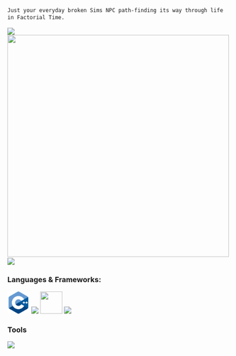 	Just your everyday broken Sims NPC path-finding its way through life in Factorial Time.

<img align="center" src="https://github.r2v.ch/codewars?user=not-joosh&name=true&top_languages=true&stroke=%23b362ff&theme=purple_dark" />
<img align="center" width="500px" height="500px" src="https://user-images.githubusercontent.com/105687297/210179251-b51368b4-199e-4a81-97fa-f80e01324309.jpg"/>
<img align="center" width = "500px"src="https://github-readme-stats.vercel.app/api?username=not-joosh&show_icons=true&locale=en"/>

### Languages & Frameworks:

<p align= "left">
	<img height = "50px" width = "50px"src="https://raw.githubusercontent.com/devicons/devicon/master/icons/cplusplus/cplusplus-original.svg" />
	<img src= "https://skillicons.dev/icons?i=ts,js,c,java,py,powershell,html,css"/>
	<img height = "50px" width = "50px" src= "https://user-images.githubusercontent.com/105687297/229002393-e1e2e332-df9c-4dc0-bd6f-558609e26238.png"/>
	<img src= "https://skillicons.dev/icons?i=react,nextjs,nodejs,tailwind,express"/>
</p>

### Tools

<p align= "left">
	<img src= "https://skillicons.dev/icons?i=firebase,mongodb,vscode,eclipse"/>
</p>

	
<!-- <p>&nbsp;<img align="center" src="https://github-readme-stats.vercel.app/api?username=not-joosh&show_icons=true&locale=en" alt="lastoyster" /></p>	 -->
<!-- ![Codewars](https://github.r2v.ch/codewars?user=not-joosh&name=true&top_languages=true&stroke=%23b362ff&theme=purple_dark) -->
<!-- ![just-an-inspirational-quote](https://user-images.githubusercontent.com/105687297/210179251-b51368b4-199e-4a81-97fa-f80e01324309.jpg) -->


